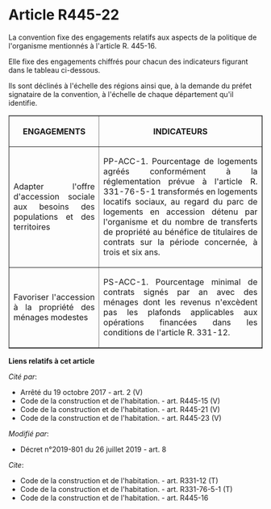 # Article R445-22

La convention fixe des engagements relatifs aux aspects de la politique de l'organisme mentionnés à l'article R. 445-16. 

Elle fixe des engagements chiffrés pour chacun des indicateurs figurant dans le tableau ci-dessous. 

Ils sont déclinés à l'échelle des régions ainsi que, à la demande du préfet signataire de la convention, à l'échelle de
chaque département qu'il identifie. 

<table border="1">
  <tbody>
    <tr>
      <th>

ENGAGEMENTS </th>
      <th>

INDICATEURS </th>
    </tr>
    <tr>
      <td align="justify">

Adapter l'offre d'accession sociale aux besoins des populations et des territoires </td>
      <td align="justify">

PP-ACC-1. Pourcentage de logements agréés conformément à la réglementation prévue à l'article R. 331-76-5-1 transformés en
logements locatifs sociaux, au regard du parc de logements en accession détenu par l'organisme et du nombre de transferts de
propriété au bénéfice de titulaires de contrats sur la période concernée, à trois et six ans. </td>
    </tr>
    <tr>
      <td align="justify">

Favoriser l'accession à la propriété des ménages modestes </td>
      <td align="justify">

PS-ACC-1. Pourcentage minimal de contrats signés par an avec des ménages dont les revenus n'excèdent pas les plafonds
applicables aux opérations financées dans les conditions de l'article R. 331-12.</td>
    </tr>
  </tbody>
</table>

**Liens relatifs à cet article**

_Cité par_:

  - Arrêté du 19 octobre 2017 - art. 2 (V)
  - Code de la construction et de l'habitation. - art. R445-15 (V)
  - Code de la construction et de l'habitation. - art. R445-21 (V)
  - Code de la construction et de l'habitation. - art. R445-23 (V)

_Modifié par_:

  - Décret n°2019-801 du 26 juillet 2019 - art. 8

_Cite_:

  - Code de la construction et de l'habitation. - art. R331-12 (T)
  - Code de la construction et de l'habitation. - art. R331-76-5-1 (T)
  - Code de la construction et de l'habitation. - art. R445-16
